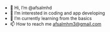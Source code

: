 - 👋 Hi, I’m @afsalmhd
- 👀 I’m interested in coding and app developing 
- 🌱 I’m currently learning from the basics
- 📫 How to reach me afsalmhm3@gmail.com

<!---
afsalmhd/afsalmhd is a ✨ special ✨ repository because its `README.md` (this file) appears on your GitHub profile.
You can click the Preview link to take a look at your changes.
--->
